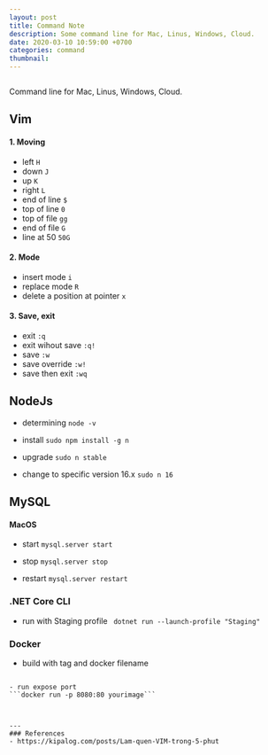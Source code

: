 ```yaml
---
layout: post
title: Command Note
description: Some command line for Mac, Linus, Windows, Cloud.
date: 2020-03-10 10:59:00 +0700
categories: command
thumbnail:
---
```


![]()

Command line for Mac, Linus, Windows, Cloud.

## Vim
#### 1. Moving 
- left
```H```
- down 
```J```
- up 
```K```
- right
```L```
- end of line
```$```
- top of line
```0```
- top of file
```gg```
- end of file
```G```
- line at 50
```50G```

#### 2. Mode
- insert mode
```i```
- replace mode
```R```
- delete a position at pointer
```x```

#### 3. Save, exit
- exit
```:q```
- exit wihout save
```:q!```
- save
```:w```
- save override
```:w!```
- save then exit
```:wq```


## NodeJs
- determining
```node -v```

- install
```sudo npm install -g n```

- upgrade
```sudo n stable```

- change to specific version 16.x
```sudo n 16```

## MySQL
#### MacOS
- start
```mysql.server start```

- stop
```mysql.server stop```

- restart
```mysql.server restart```

### .NET Core CLI
- run with Staging profile
``` dotnet run --launch-profile "Staging"```

### Docker
- build with tag and docker filename
```docker build -t docker-tag -f dockerFilename

- run expose port
```docker run -p 8080:80 yourimage```



---
### References
- https://kipalog.com/posts/Lam-quen-VIM-trong-5-phut
